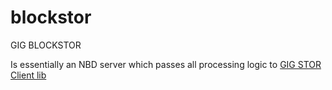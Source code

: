 # blockstor
GIG BLOCKSTOR

Is essentially an NBD server which passes all processing logic to [GIG STOR Client lib](https://github.com/g8os/stor_client_lib)
